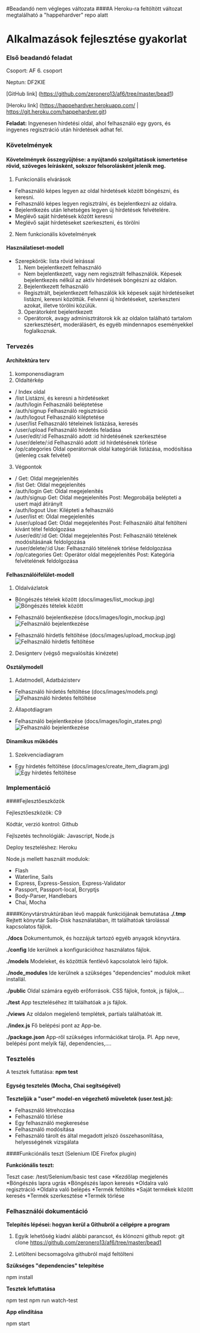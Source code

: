 #Beadandó nem végleges változata
####A Heroku-ra feltöltött változat megtalálható a "happehardver" repo alatt 





#   Alkalmazások fejlesztése gyakorlat
### Első beadandó feladat

Csoport: AF 6. csoport

Neptun: DF2KIE

[GitHub link] (https://github.com/zeronero13/af6/tree/master/bead1)

[Heroku link] (https://happehardver.herokuapp.com/ | https://git.heroku.com/happehardver.git)
    
**Feladat:**
Ingyenesen hírdetési oldal, ahol felhasználó egy gyors, és ingyenes regisztráció után hírdetések adhat fel.

### Követelmények
#### Követelmények összegyűjtése: a nyújtandó szolgáltatások ismertetése rövid, szöveges leírásként, sokszor felsorolásként jelenik meg.
1. Funkcionális elvárások
    
  + Felhasználó képes legyen az oldal hírdetések között böngészni, és keresni.
  + Felhasználó képes legyen regisztrálni, és bejelentkezni az oldalra.
  + Bejelentkezés után lehetséges legyen új hírdetések felvételére.
  + Meglévő saját hírdetések között keresni
  + Meglévő saját hírdetéseket szerkeszteni, és törölni
        
2. Nem funkcionális követelmények

#### Használatieset-modell
+ Szerepkörök: lista rövid leírással
  1. Nem bejelentkezett felhasználó
  - Nem bejelentkezett, vagy nem regisztrált felhasználók. Képesek bejelentkezés nélkül az aktív hírdetések böngészni az oldalon.
  2. Bejelentkezett felhasználó
  - Regisztrált, bejelentkezett felhaszálók kik képesek saját hírdetéseiket listázni, keresni közöttük. Felvenni új hírdetéseket, szerkeszteni azokat, illetve törölni közülük.
  3. Operátorként bejelentkezett
  - Operátorok, avagy adminisztrátorok kik az oldalon található tartalom szerkesztésért, moderálásért, és egyéb mindennapos eseményekkel foglalkoznak.
 
### Tervezés

#### Architektúra terv
1. komponensdiagram
2. Oldaltérkép
  + /                 Index oldal
  + /list             Listázni, és keresni a hírdetéseket
  + /auth/login       Felhasználó beléptetése
  + /auth/signup      Felhasználó regisztráció
  + /auth/logout      Felhasználó kiléptetése
  + /user/list        Felhasználó tételeinek listázása, keresés
  + /user/upload      Felhasználó hírdetés feladása
  + /user/edit/:id    Felhasználó adott :id hírdetésének szerkesztése    
  + /user/delete/:id  Felhasználó adott :id hírdetésének törlése
  + /op/categories    Oldal operátornak oldal kategóriák listázása, modósítása (jelenleg csak felvétel)
3. Végpontok
  + /
  Get: Oldal megejelenítés
  + /list
  Get: Oldal megejelenítés
  + /auth/login
  Get: Oldal megejelenítés
  + /auth/signup
  Get: Oldal megejelenítés
  Post: Megprobálja belépteti a usert majd átirányít
  + /auth/logout
  Use: Kilépteti a felhasználó
  + /user/list
  et: Oldal megejelenítés
  + /user/upload
  Get: Oldal megejelenítés
  Post: Felhasználó által feltölteni kívánt tétel feldolgozása
  + /user/edit/:id
  Get: Oldal megejelenítés
  Post: Felhasználó tételének modósításának feldolgozása
  + /user/delete/:id
  Use: Felhasználó tételének törlése feldolgozása
  + /op/categories
  Get: Operátor oldal megejelenítés
  Post: Kategória felvételének feldolgozása

#### Felhasználóifelület-modell
1. Oldalvázlatok
  * Böngészés tételek között (docs/images/list_mockup.jpg)
![Böngészés tételek között](docs/images/list_mockup.jpg)

  * Felhasználó bejelentkezése (docs/images/login_mockup.jpg)
![Felhasználó bejelentkezése](docs/images/login_mockup.jpg)

  * Felhasználó hírdetls feltöltése (docs/images/upload_mockup.jpg)
![Felhasználó hírdetls feltöltése](docs/images/upload_mockup.jpg)

2. Designterv (végső megvalósítás kinézete)

    
#### Osztálymodell
1. Adatmodell, Adatbázisterv
  * Felhasználó hírdetés feltöltése (docs/images/models.png)
![Felhasználó hírdetés feltöltése](docs/images/models.png)
    
2. Állapotdiagram
  * Felhasználó bejelentkezése (docs/images/login_states.png)
![Felhasználó bejelentkezése](docs/images/login_states.png)
        
#### Dinamikus működés
1. Szekvenciadiagram    
  * Egy hírdetés feltöltése (docs/images/create_item_diagram.jpg)
![Egy hírdetés feltöltése](docs/images/create_item_diagram.jpg)

### Implementáció

####Fejlesztőeszközök

Fejlesztőeszközök: C9

Kódtár, verzió kontrol: Github

Fejlszetés technológiák: Javascript, Node.js

Deploy teszteléshez: Heroku

Node.js mellett használt modulok:
  * Flash
  * Waterline, Sails
  * Express, Express-Session, Express-Validator 
  * Passport, Passport-local, Bcryptjs
  * Body-Parser, Handlebars
  * Chai, Mocha

####Könyvtárstruktúrában lévő mappák funkciójának bemutatása
**./.tmp** 
Rejtett könyvtár Sails-Disk használatában, itt találhatóak tárolással kapcsolatos fájlok.
    
**./docs**
Dokumentumok, és hozzájuk tartozó egyéb anyagok könyvtára.
    
**./config**
Ide kerülnek a konfigurációhoz használatos fájlok.
    
**./models**
Modeleket, és közöttük fentlévő kapcsolatok leíró fájlok.
    
**./node_modules**
Ide kerülnek a szükséges "dependencies" modulok miket installál.
    
**./public**
Oldal számára egyéb erőforrások. CSS fájlok, fontok, js fájlok,...
    
**./test**
App teszteléséhez itt találhatóak a js fájlok.
    
**./views**
Az oldalon megjelenő templétek, partials találhatóak itt.
    
**./index.js**
Fő belépési pont az App-be.
    
**./package.json**
App-ről szükséges információkat tárolja. Pl. App neve, belépési pont melyik fájl, dependencies,....
    
### Tesztelés
A tesztek futtatása: **npm test**

#### Egység tesztelés (Mocha, Chai segítségével)
**Teszteljük a "user" model-en végezhető müveletek (user.test.js):**

* Felhasználó létrehozása
* Felhasználó törlése
* Egy felhasználó  megkeresése
* Felhasználó modósítása
* Felhasználó tárolt és által megadott jelszó összehasonlítása, helyességének vizsgálata
    

####Funkciónális teszt (Selenium IDE Firefox plugin)

**Funkciónális teszt:**

Teszt case: /test/Selenium/basic test case
  *Kezdőlap megjelenés
  *Böngészés lapra ugrás
  *Böngészés lapon keresés
  *Oldalra való regisztráció
  *Oldalra való belépés
  *Termék feltöltés
  *Saját termékek között keresés
  *Termék szerkesztése
  *Termék törlése

### Felhasználói dokumentáció
**Telepítés lépései: hogyan kerül a Githubról a célgépre a program**
  1. Egyik lehetőség kiadni alábbi parancsot, és klónozni github repot:
  git clone https://github.com/zeronero13/af6/tree/master/bead1
    
  2. Letölteni becsomagolva githubról majd feltölteni
    
  **Szükséges "dependencies" telepítése**

  npm install 
    
  **Tesztek lefuttatása**

  npm test
  npm run watch-test
    
  **App elindítása**
  
  npm start
